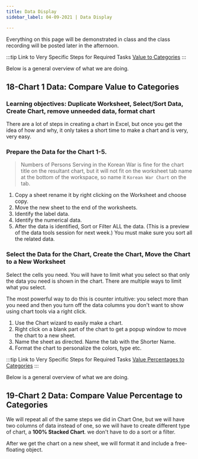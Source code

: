 ```yaml
---
title: Data Display
sidebar_label: 04-09-2021 | Data Display

---
```


Everything on this page will be demonstrated in class and the class recording will be posted later in the afternoon.

:::tip Link to Very Specific Steps for Required Tasks
[Value to Categories](https://ils.unc.edu/courses/2021_spring/inls161_001/12b.02.chart01.html) 
:::

Below is a general overview of what we are doing.

## 18-Chart 1 Data: Compare Value to Categories

### Learning objectives: Duplicate Worksheet, Select/Sort Data, Create Chart, remove unneeded data, format chart

There are a lot of steps in creating a chart in Excel, but once you get the idea of how and why, it only takes a short time to make a chart and is very, very easy.


### Prepare the Data for the Chart 1-5.

>Numbers of Persons Serving in the Korean War is fine for the chart title on the resultant chart, but it will not fit on the worksheet tab name at the bottom of the workspace, so name it  ```Korean War Chart``` on the tab.

1. Copy a sheet rename it by right clicking on the Worksheet and choose copy.
2. Move the new sheet to the end of the worksheets.
3. Identify the label data.
4. Identify the numerical data.
5. After the data is identified, Sort or Filter ALL the data. (This is a preview of the data tools session for next week.) You must make sure you sort all the related data.

### Select the Data for the Chart, Create the Chart, Move the Chart to a New Worksheet

Select the cells you need. You will have to limit what you select so that only the data you need is shown in the chart. There are multiple ways to limit what you select.

The most powerful way to do this is counter intuitive: you select more than you need and then you turn off the data columns you don't want to show using chart tools via a right click.

1. Use the Chart wizard to easily make a chart.
2. Right click on a blank part of the chart to get a popup window to move the chart to a new sheet.
3. Name the sheet as directed. Name the tab with the Shorter Name.
4. Format the chart to personalize the colors, type etc.

:::tip Link to Very Specific Steps for Required Tasks
[Value Percentages to Categories](https://ils.unc.edu/courses/2021_spring/inls161_001/12b.03.chart02.html) 
:::

Below is a general overview of what we are doing.

## 19-Chart 2 Data: Compare Value Percentage to Categories

We will repeat all of the same steps we did in Chart One, but we will have two columns of data instead of one, so we will have to create different type of chart, a **100% Stacked Chart**.  we don&#39;t have to do a sort or a filter.

After we get the chart on a new sheet, we will format it and include a free-floating object.

